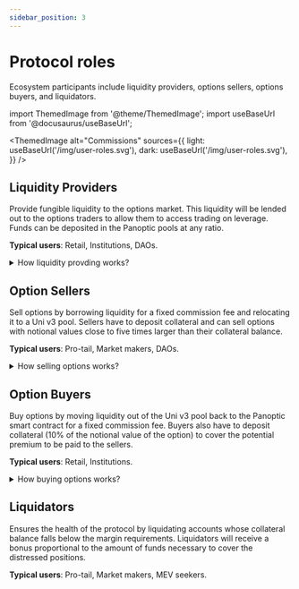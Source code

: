 ```yaml
---
sidebar_position: 3
---
```


# Protocol roles
Ecosystem participants include liquidity providers, options sellers, options buyers, and liquidators.

import ThemedImage from '@theme/ThemedImage';
import useBaseUrl from '@docusaurus/useBaseUrl';

<ThemedImage
  alt="Commissions"
  sources={{
    light: useBaseUrl('/img/user-roles.svg'),
    dark: useBaseUrl('/img/user-roles.svg'),
  }}
/>

## Liquidity Providers
Provide fungible liquidity to the options market. 
This liquidity will be lended out to the options traders to allow them to access trading on leverage. 
Funds can be deposited in the Panoptic pools at any ratio.

**Typical users**: Retail, Institutions, DAOs.

<details>
<summary>How liquidity provding works?</summary>
<ThemedImage
  alt="sellers"
  sources={{
    light: useBaseUrl('/img/OptionTradingDiagram-03.svg'),
    dark: useBaseUrl('/img/OptionTradingDiagram-03.svg'),
  }}
/>

Liquidity Providers (LPs) will provide liquidity to the Panoptic smart contract by depositing assets into the option pool in the form of a single type.
They will receive an ERC20 receipt for their deposited liquidity, and their portion of collateral inside the Panoptic pool will be tracked using a shares model.

The role of LPs in Panoptic differs somewhat from the one for LPs in Uni v3: the net goal of Panoptic LPs is *not* to deploy liquidity with a specific range in a Uni v3 pool.
Rather, LPs in Panoptic generate yield by providing liquidity that can be borrowed and relocated to a Uni v3 pool by options sellers for a fixed commission fee.

When a LP removes their liquidity from the option pool, Panoptic will burn their collateral tokens, and the LP will receive their share of the collateral pool, including collected fees.
</details>


## Option Sellers
Sell options by borrowing liquidity for a fixed commission fee and relocating it to a Uni v3 pool. 
Sellers have to deposit collateral and can sell options with notional values close to five times larger than their collateral balance.

**Typical users**: Pro-tail, Market makers, DAOs.

<details>
<summary>How selling options works?</summary>
<ThemedImage
  alt="sellers"
  sources={{
    light: useBaseUrl('/img/OptionTradingDiagram-01.svg'),
    dark: useBaseUrl('/img/OptionTradingDiagram-01.svg'),
  }}
/>

Short options are minted by moving liquidity from Panoptic to the Uni v3 pool.
Let us consider what happens when a user sells a single contract of a ETH-USDC PUT option at strike K=1000 and *width=10%*.

First, liquidity is moved from the Panoptic pool and deployed inside the ETH-USDC Uni v3 pool in a range between (903, 1101).
If the price is above 1101, the position is minted out-the-money (OTM) and will consist entirely of 1000 USDC.
Since the position is initally OTM, it will not earn any fees. 

As the price decreases and falls within the position's range, the position will earn fees accrued every time a swap happens in the Uni v3 pool.
If the price falls below 903, then the position is fully in-the-money (ITM) and the position will be entirely of 1 ETH. 

If the user chooses to close the position while it is ITM, then they need to "pay back" the 1000 USDC they "borrowed" and get to keep the 1 ETH of liquidity in the Uni v3 pool.
In other words, the option seller is obligated to purchase 1 ETH for 1000 DAI, irrespective of the ETH price, but they get to keep the fees generated by that position during the time it was held.

If the user closes the position while it is OTM, then they simply ask the Panoptic pool to withdraw the 1000 USDC of liquidity from the Uni v3 pool at no cost and they keep the collacted fees as the option's premium.

A similar process happens when minting a K=2000 short call options: the Panoptic pool deploys 1 ETH in the Uni v3 pool, the user has to "pay back" 1 ETH if the position is ITM and get to keep the 2000 USDC (effectively selling 1 ETH for 2000 USDC regardless of the price of ETH). 
</details>


## Option Buyers
Buy options by moving liquidity out of the Uni v3 pool back to the Panoptic smart contract for a fixed commission fee. 
Buyers also have to deposit collateral (10% of the notional value of the option) to cover the potential premium to be paid to the sellers.

**Typical users**: Retail, Institutions.


<details>
<summary>How buying options works?</summary>
<ThemedImage
  alt="sellers"
  sources={{
    light: useBaseUrl('/img/OptionTradingDiagram-02.svg'),
    dark: useBaseUrl('/img/OptionTradingDiagram-02.svg'),
  }}
/>

Long options are minted by *removing* liquidity from the Uni v3 pool and moving it back to the Panoptic pool.
While any option can be sold at any price at any time, users wishing to buy an option can only do it if it has been sold first.

Let us consider what happens if a user wants to buy a PUT option at price K=1000 and *width 10%* (basically buying the option that has been sold in the example above).
Buying this specific PUT option means that a fraction of the USDC liquidity deployed between (903, 1101) will be removed from the Uni v3 pool and moved back to the Panoptic Pool, and the price of that option will be the amount of fees that would have been collected had the liquidity remained there. 
If the price at the time the option was purchased is above 1101, the position is out-the-money (OTM) and will not accrue any premium.

If the price never enters the (903, 1101) range, then the position is a debt denominated in USDC and the option price will remain zero.
The user can choose to close their long PUT at any time and pay no premium.

If, on the other hand, the price falls below 1101, the position will start accumulating a premium.
If the price falls below 903, the position will become in-the-money (ITM) and will stop earning fees, so the option buyer can choose to exercise that option.
At exercise, the buyer has to "re-deploy" the liquidity that was borrowed, which is not a debt denominated in ETH. 
So the user has to send ETH to the Panoptic Pool and gets to keep the USDC that was received when deploying the long PUT option --effectively selling ETH at a price of 1000 USDC when the "market price" is <903. 

Once again, a similar process happens when buying a call at say 2000: the user will borrow 1 ETH and will have to pay 2000 USDC for it even though the market price could be much higher than 2000.
</details>


## Liquidators
Ensures the health of the protocol by liquidating accounts whose collateral balance falls below the margin requirements.
Liquidators will receive a bonus proportional to the amount of funds necessary to cover the distressed positions. 

**Typical users**: Pro-tail, Market makers, MEV seekers.

